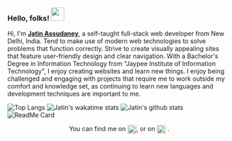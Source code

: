 ### Hello, folks! <img src="https://raw.githubusercontent.com/MartinHeinz/MartinHeinz/master/wave.gif" width="30px">

Hi, I'm <strong><a href="https://jatin-assudaney.web.app/" target="_blank">Jatin Assudaney</a></strong>, a self-taught full-stack web developer from New Delhi, India. Tend to make use of modern web technologies to solve problems that function correctly.
Strive to create visually appealing sites that feature user-friendly design and clear navigation.
With a Bachelor's Degree in Information Technology from "Jaypee Institute of Information Technology", I enjoy creating websites and learn new things.
I enjoy being challenged and engaging with projects that require me to work outside my comfort and knowledge set, as continuing to learn new languages and development techniques are important to me.

![Top Langs](https://github-readme-stats.vercel.app/api/top-langs/?username=JatinAssudaney&theme=dark)
![Jatin's wakatime stats](https://github-readme-stats.vercel.app/api/wakatime?username=JatinAssudaney&theme=dark)
![Jatin's github stats](https://github-readme-stats.vercel.app/api?username=JatinAssudaney&show_icons=true&theme=dark)
![ReadMe Card](https://github-readme-stats.vercel.app/api/pin/?username=JatinAssudaney&repo=portfolio&theme=dark)

<!-- Actual text -->
<div style="display:flex;justify-content:center;">
You can find me on <a style="margin:0;padding:0;margin-left:4px;" href="https://www.instagram.com/hireme_jatinassudaney/" target="_blank"><img src="https://www.flaticon.com/svg/static/icons/svg/2111/2111491.svg" alt="instagram" width="20"/></a>, or on <a style="margin:0;padding:0;margin:0 4px;" href="https://www.linkedin.com/in/jatin-assudaney/" target="_blank"><img  src="https://www.flaticon.com/svg/static/icons/svg/2111/2111532.svg" alt="linkedin" width="20"/></a>.</div>


